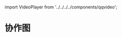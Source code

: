 import VideoPlayer from '../../../../components/qqvideo';

# 协作图

<VideoPlayer vid='r3233pvt87u' />
